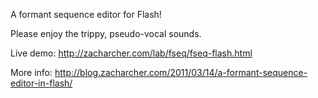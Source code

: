 A formant sequence editor for Flash!

Please enjoy the trippy, pseudo-vocal sounds.

Live demo: http://zacharcher.com/lab/fseq/fseq-flash.html 

More info: http://blog.zacharcher.com/2011/03/14/a-formant-sequence-editor-in-flash/
